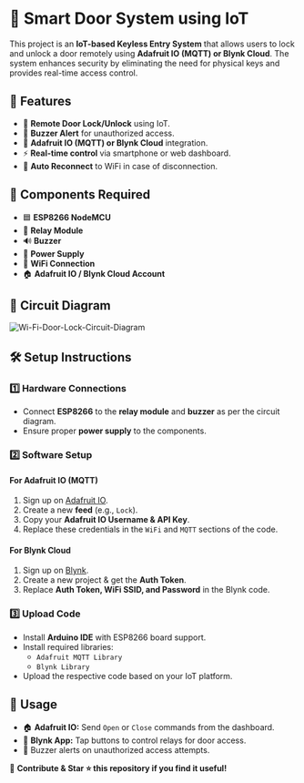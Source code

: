 # 🔑 Smart Door System using IoT

This project is an **IoT-based Keyless Entry System** that allows users to lock and unlock a door remotely using **Adafruit IO (MQTT) or Blynk Cloud**. The system enhances security by eliminating the need for physical keys and provides real-time access control.

## 📌 Features
- 🚪 **Remote Door Lock/Unlock** using IoT.
- 🔔 **Buzzer Alert** for unauthorized access.
- 📡 **Adafruit IO (MQTT) or Blynk Cloud** integration.
- ⚡ **Real-time control** via smartphone or web dashboard.
- 🔄 **Auto Reconnect** to WiFi in case of disconnection.

## 🔧 Components Required
- 🟦 **ESP8266 NodeMCU**
- 🔄 **Relay Module**
- 🔊 **Buzzer**
- 🔌 **Power Supply**
- 📡 **WiFi Connection**
- 🏠 **Adafruit IO / Blynk Cloud Account**

## 🔌 Circuit Diagram
![Wi-Fi-Door-Lock-Circuit-Diagram](https://github.com/user-attachments/assets/d408bef3-5c19-46f0-b310-9c139c1b6e02)


## 🛠️ Setup Instructions
### **1️⃣ Hardware Connections**
- Connect **ESP8266** to the **relay module** and **buzzer** as per the circuit diagram.
- Ensure proper **power supply** to the components.

### **2️⃣ Software Setup**
#### **For Adafruit IO (MQTT)**
1. Sign up on [Adafruit IO](https://io.adafruit.com/).
2. Create a new **feed** (e.g., `Lock`).
3. Copy your **Adafruit IO Username & API Key**.
4. Replace these credentials in the `WiFi` and `MQTT` sections of the code.

#### **For Blynk Cloud**
1. Sign up on [Blynk](https://blynk.io/).
2. Create a new project & get the **Auth Token**.
3. Replace **Auth Token, WiFi SSID, and Password** in the Blynk code.

### **3️⃣ Upload Code**
- Install **Arduino IDE** with ESP8266 board support.
- Install required libraries: 
  - `Adafruit MQTT Library`
  - `Blynk Library`
- Upload the respective code based on your IoT platform.

## 📲 Usage
- 🏠 **Adafruit IO:** Send `Open` or `Close` commands from the dashboard.
- 📱 **Blynk App:** Tap buttons to control relays for door access.
- 🔔 Buzzer alerts on unauthorized access attempts.



🔗 **Contribute & Star ⭐ this repository if you find it useful!**
